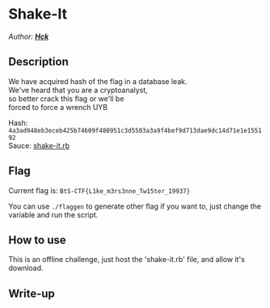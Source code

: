 # Shake-It

*Author: [__Hck__](https://github.com/KamilPiszczek)*

## Description 

We have acquired hash of the flag in a database leak.  
We've heard that you are a cryptoanalyst,  
so better crack this flag or we'll be  
forced to force a wrench UYB

Hash: `4a3ad948eb3eceb425b74609f480951c3d5503a3a9f4bef9d713dae9dc14d71e1e155192`  
Sauce: [shake-it.rb](./shake-it.rb)

## Flag

Current flag is: `BtS-CTF{L1ke_m3rs3nne_Tw15ter_19937}`

You can use `./flaggen` to generate other flag if you want to, just change the variable and run the script.

## How to use

This is an offline challenge, just host the 'shake-it.rb' file, and allow it's download.

## Write-up
